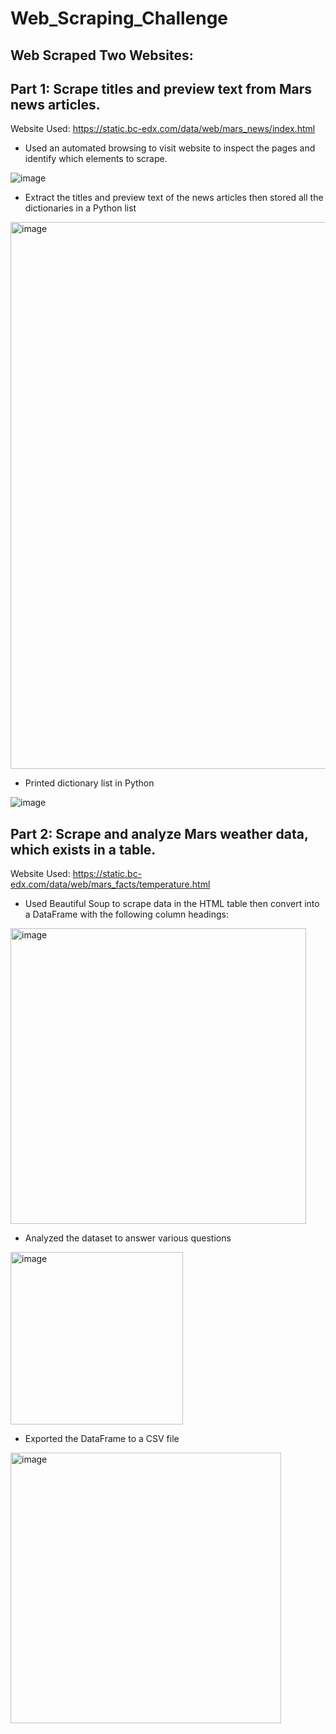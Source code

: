 # Web_Scraping_Challenge

## Web Scraped Two Websites:

## Part 1: Scrape titles and preview text from Mars news articles.


Website Used: https://static.bc-edx.com/data/web/mars_news/index.html

* Used an automated browsing to visit website to inspect the pages and identify which elements to scrape.


![image](https://user-images.githubusercontent.com/115186079/223896244-2b430fd4-9dcf-45b4-b9e0-e1ff86ed5d4a.png)


* Extract the titles and preview text of the news articles then stored all the dictionaries in a Python list

<img width="875" alt="image" src="https://user-images.githubusercontent.com/115186079/223895950-771a98e4-0334-43a5-9056-3ec319270a73.png">


* Printed dictionary list in Python

![image](https://user-images.githubusercontent.com/115186079/223896021-2a155064-4043-4a81-a68e-ebcefd09ec49.png)


## Part 2: Scrape and analyze Mars weather data, which exists in a table.


Website Used: https://static.bc-edx.com/data/web/mars_facts/temperature.html

* Used Beautiful Soup to scrape data in the HTML table then convert into a DataFrame with the following column headings:

<img width="473" alt="image" src="https://user-images.githubusercontent.com/115186079/223893046-1bfc457c-90aa-4326-8980-8effed308f14.png">


* Analyzed the dataset to answer various questions


<img width="276" alt="image" src="https://user-images.githubusercontent.com/115186079/223892649-3b947314-97f6-4180-85b1-cc353b820fb1.png">


* Exported the DataFrame to a CSV file

<img width="433" alt="image" src="https://user-images.githubusercontent.com/115186079/223893328-497c0667-1060-44f0-9f59-aaef2d32b183.png">


